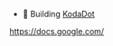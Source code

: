 - 👋 Building [KodaDot]([url](https://twitter.com/helloitsdamsky))

<!---
cryptodamsky/cryptodamsky is a ✨ special ✨ repository because its `README.md` (this file) appears on your GitHub profile.
You can click the Preview link to take a look at your changes.
--->


https://docs.google.com/